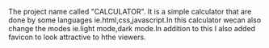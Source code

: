 The project name called "CALCULATOR". It is a simple calculator that are done by some languages ie.html,css,javascript.In this calculator wecan also change the modes ie.light mode,dark mode.In addition to this I also added favicon to look attractive to hthe viewers.
